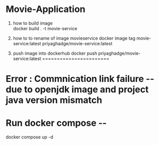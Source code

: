 # Movie-Application

1. how to build image 	
docker build . -t movie-service

2. how to to rename of image movieservice
docker image tag movie-service:latest priyaghadge/movie-service:latest

3. push image into dockerhub
docker push priyaghadge/movie-service:latest
=======================
# Error : Commnication link failure --due to openjdk image and project java version mismatch


# Run docker compose -- 
docker compose up -d 
